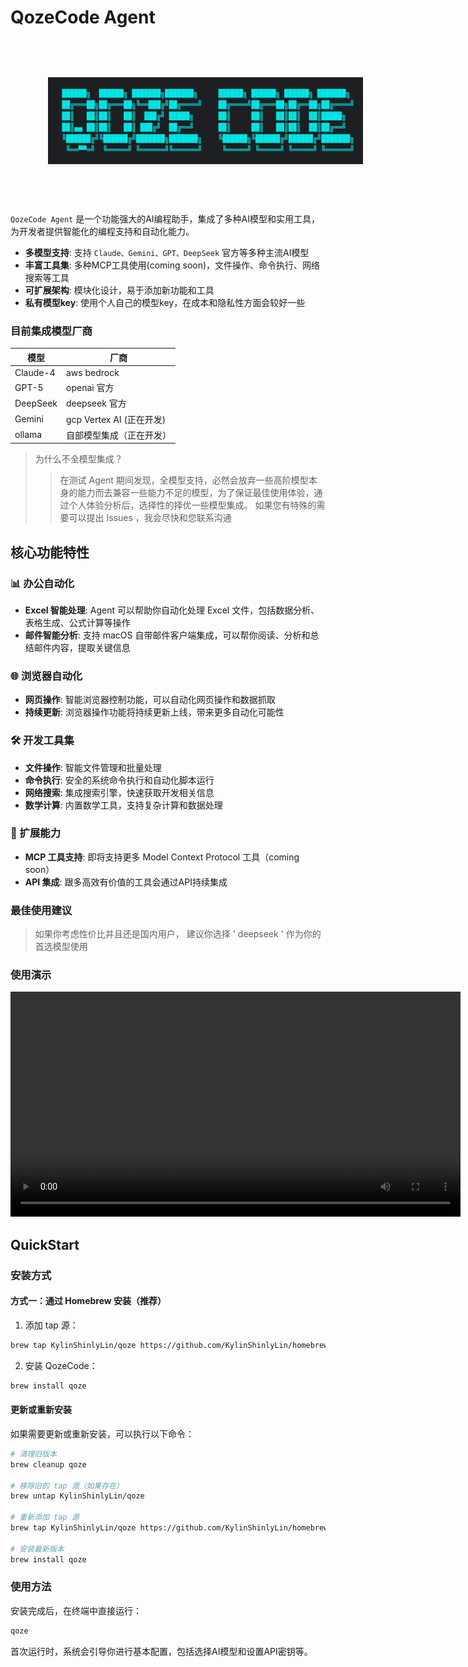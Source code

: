 # QozeCode Agent

<img src="./assets/logo.png" alt="图片描述" style="padding: 60px;">

```QozeCode Agent``` 是一个功能强大的AI编程助手，集成了多种AI模型和实用工具，为开发者提供智能化的编程支持和自动化能力。

- **多模型支持**: 支持 ```Claude、Gemini、GPT、DeepSeek``` 官方等多种主流AI模型
- **丰富工具集**: 多种MCP工具使用(coming soon)，文件操作、命令执行、网络搜索等工具
- **可扩展架构**: 模块化设计，易于添加新功能和工具
- **私有模型key**: 使用个人自己的模型key，在成本和隐私性方面会较好一些

### 目前集成模型厂商

| 模型       | 厂商                   |
|----------|----------------------|
| Claude-4 | aws bedrock          |
| GPT-5    | openai 官方            |
| DeepSeek | deepseek 官方          |
| Gemini   | gcp Vertex AI (正在开发) |
| ollama   | 自部模型集成（正在开发）         |

> 为什么不全模型集成？
>> 在测试 Agent 期间发现，全模型支持，必然会放弃一些高阶模型本身的能力而去兼容一些能力不足的模型，为了保证最佳使用体验，通过个人体验分析后，选择性的择优一些模型集成。
> > 如果您有特殊的需要可以提出 Issues ，我会尽快和您联系沟通

## 核心功能特性

### 📊 办公自动化

- **Excel 智能处理**: Agent 可以帮助你自动化处理 Excel 文件，包括数据分析、表格生成、公式计算等操作
- **邮件智能分析**: 支持 macOS 自带邮件客户端集成，可以帮你阅读、分析和总结邮件内容，提取关键信息

### 🌐 浏览器自动化

- **网页操作**: 智能浏览器控制功能，可以自动化网页操作和数据抓取
- **持续更新**: 浏览器操作功能将持续更新上线，带来更多自动化可能性

### 🛠 开发工具集

- **文件操作**: 智能文件管理和批量处理
- **命令执行**: 安全的系统命令执行和自动化脚本运行
- **网络搜索**: 集成搜索引擎，快速获取开发相关信息
- **数学计算**: 内置数学工具，支持复杂计算和数据处理

### 🔧 扩展能力

- **MCP 工具支持**: 即将支持更多 Model Context Protocol 工具（coming soon）
- **API 集成**: 跟多高效有价值的工具会通过API持续集成

### 最佳使用建议

> 如果你考虑性价比并且还是国内用户， 建议你选择 ' deepseek ' 作为你的首选模型使用

### 使用演示

<video src="./assets/video.webm" controls width="720">
  您的浏览器不支持 HTML5 视频。
</video>

## QuickStart

### 安装方式

#### 方式一：通过 Homebrew 安装（推荐）

1. 添加 tap 源：

```bash
brew tap KylinShinlyLin/qoze https://github.com/KylinShinlyLin/homebrew-qoze
```

2. 安装 QozeCode：

```bash
brew install qoze
```

#### 更新或重新安装

如果需要更新或重新安装，可以执行以下命令：

```bash
# 清理旧版本
brew cleanup qoze

# 移除旧的 tap 源（如果存在）
brew untap KylinShinlyLin/qoze

# 重新添加 tap 源
brew tap KylinShinlyLin/qoze https://github.com/KylinShinlyLin/homebrew-qoze

# 安装最新版本
brew install qoze
```

### 使用方法

安装完成后，在终端中直接运行：

```bash
qoze
```

首次运行时，系统会引导你进行基本配置，包括选择AI模型和设置API密钥等。

